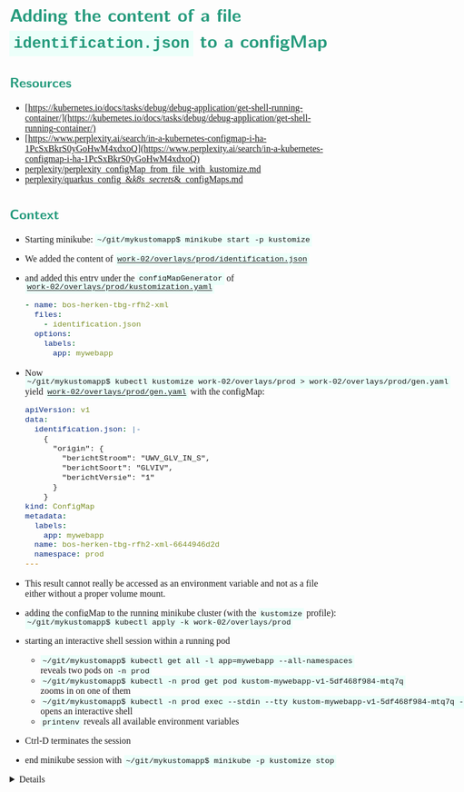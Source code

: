 <style>
body {
  font-family: "Spectral", "Gentium Basic", Cardo , "Linux Libertine o", "Palatino Linotype", Cambria, serif;
  font-size: 100% !important;
  padding-right: 12%;
}
code {
  padding: 0.25em;
	
  white-space: pre;
  font-family: "Tlwg mono", Consolas, "Liberation Mono", Menlo, Courier, monospace;
	
  background-color: #ECFFFA;
  //border: 1px solid #ccc;
  //border-radius: 3px;
}

kbd {
  display: inline-block;
  padding: 3px 5px;
  font-family: "Tlwg mono", Consolas, "Liberation Mono", Menlo, Courier, monospace;
  line-height: 10px;
  color: #555;
  vertical-align: middle;
  background-color: #ECFFFA;
  border: solid 1px #ccc;
  border-bottom-color: #bbb;
  border-radius: 3px;
  box-shadow: inset 0 -1px 0 #bbb;
}

h1,h2,h3,h4,h5 {
  color: #269B7D; 
  font-family: "fira sans", "Latin Modern Sans", Calibri, "Trebuchet MS", sans-serif;
}

</style>

# Adding the content of a file `identification.json` to a configMap

## Resources
- [https://kubernetes.io/docs/tasks/debug/debug-application/get-shell-running-container/](https://kubernetes.io/docs/tasks/debug/debug-application/get-shell-running-container/)
- [https://www.perplexity.ai/search/in-a-kubernetes-configmap-i-ha-1PcSxBkrS0yGoHwM4xdxoQ](https://www.perplexity.ai/search/in-a-kubernetes-configmap-i-ha-1PcSxBkrS0yGoHwM4xdxoQ)
- [perplexity/perplexity_configMap_from_file_with_kustomize.md](perplexity/perplexity_configMap_from_file_with_kustomize.md)
- [perplexity/quarkus_config_&_k8s_secrets_&_configMaps.md](perplexity/quarkus_config_&_k8s_secrets_&_configMaps.md)

## Context
- Starting minikube: `~/git/mykustomapp$ minikube start -p kustomize`
- We added the content of [`work-02/overlays/prod/identification.json`](../work-02/overlays/prod/identification.json)
- and added this entry under the `configMapGenerator` of 
  [`work-02/overlays/prod/kustomization.yaml`](../work-02/overlays/prod/kustomization.yaml)
  ```yaml
  - name: bos-herken-tbg-rfh2-xml
    files:
      - identification.json
    options:
      labels:
        app: mywebapp
  ```
- Now `~/git/mykustomapp$ kubectl kustomize work-02/overlays/prod > work-02/overlays/prod/gen.yaml` yield
  [`work-02/overlays/prod/gen.yaml`](../work-02/overlays/prod/gen.yaml) with the configMap:
  ```yaml
  apiVersion: v1
  data:
    identification.json: |-
      {
        "origin": {
          "berichtStroom": "UWV_GLV_IN_S",
          "berichtSoort": "GLVIV",
          "berichtVersie": "1"
        }
      }
  kind: ConfigMap
  metadata:
    labels:
      app: mywebapp
    name: bos-herken-tbg-rfh2-xml-6644946d2d
    namespace: prod
  ---
  ```
  
- This result cannot really be accessed as an environment variable and not as a file either without a proper volume
  mount.
- adding the configMap to the running minikube cluster (with the `kustomize` profile):
  `~/git/mykustomapp$ kubectl apply -k work-02/overlays/prod`
- starting an interactive shell session within a running pod
  - `~/git/mykustomapp$ kubectl get all -l app=mywebapp --all-namespaces` reveals two pods on `-n prod`
  - `~/git/mykustomapp$ kubectl -n prod get pod kustom-mywebapp-v1-5df468f984-mtq7q` zooms in on one of them
  - `~/git/mykustomapp$ kubectl -n prod exec --stdin --tty kustom-mywebapp-v1-5df468f984-mtq7q -- sh` opens an 
    interactive shell
  - `printenv` reveals all available environment variables
- Ctrl-D terminates the session
- end minikube session with `~/git/mykustomapp$ minikube -p kustomize stop`

<details>

```bash
willem@mint-22:~/git/mykustomapp$ minikube start -p kustomize
😄  [kustomize] minikube v1.35.0 on Linuxmint 22
✨  Using the docker driver based on existing profile
🎉  minikube 1.36.0 is available! Download it: https://github.com/kubernetes/minikube/releases/tag/v1.36.0
💡  To disable this notice, run: 'minikube config set WantUpdateNotification false'

👍  Starting "kustomize" primary control-plane node in "kustomize" cluster
🚜  Pulling base image v0.0.46 ...
🔄  Restarting existing docker container for "kustomize" ...
🐳  Preparing Kubernetes v1.32.0 on Docker 27.4.1 ...
🔎  Verifying Kubernetes components...
    ▪ Using image docker.io/kubernetesui/dashboard:v2.7.0
    ▪ Using image gcr.io/k8s-minikube/storage-provisioner:v5
    ▪ Using image docker.io/kubernetesui/metrics-scraper:v1.0.8
💡  Some dashboard features require the metrics-server addon. To enable all features please run:

        minikube -p kustomize addons enable metrics-server

🌟  Enabled addons: default-storageclass, storage-provisioner, dashboard
🏄  Done! kubectl is now configured to use "kustomize" cluster and "default" namespace by default
(base) willem@mint-22:~/git/mykustomapp$ kubectl get configmaps -l app=mywebapp --all-namespaces
NAMESPACE   NAME                                DATA   AGE
default     kustom-mykustom-map-v1-bht92hd6gm   3      25d
default     kustom-mykustom-map-v1-k98kg64km2   3      25d
dev         mykustom-map-9486f9m9dh             3      25d
prod        mykustom-map-kcc8f98gcc             3      24d
(base) willem@mint-22:~/git/mykustomapp$ kubectl describe configmap -n prod mykustom-map-kcc8f98gcc
Name:         mykustom-map-kcc8f98gcc
Namespace:    prod
Labels:       app=mywebapp
Annotations:  <none>

Data
====
FONT_COLOR:
----
#FFFFFF

BG_COLOR:
----
#961212

CUSTOM_HEADER:
----
welcome to the kustomized PROD environment


BinaryData
====

Events:  <none>
(base) willem@mint-22:~/git/mykustomapp$ kubectl describe configmap -n prod mykustom-map-kcc8f98gcc
Name:         mykustom-map-kcc8f98gcc
Namespace:    prod
Labels:       app=mywebapp
Annotations:  <none>

Data
====
BG_COLOR:
----
#961212

CUSTOM_HEADER:
----
welcome to the kustomized PROD environment

FONT_COLOR:
----
#FFFFFF


BinaryData
====

Events:  <none>
(base) willem@mint-22:~/git/mykustomapp$ kubectl apply -k work-02/overlays/prod
# Warning: 'bases' is deprecated. Please use 'resources' instead. Run 'kustomize edit fix' to update your Kustomization automatically.
# Warning: 'commonLabels' is deprecated. Please use 'labels' instead. Run 'kustomize edit fix' to update your Kustomization automatically.
configmap/bos-herken-tbg-rfh2-xml-6644946d2d created
configmap/mykustom-map-kcc8f98gcc unchanged
service/kustom-mywebapp-v1 unchanged
deployment.apps/kustom-mywebapp-v1 unchanged
(base) willem@mint-22:~/git/mykustomapp$ kubectl get configmaps -l app=mywebapp --all-namespaces
NAMESPACE   NAME                                 DATA   AGE
default     kustom-mykustom-map-v1-bht92hd6gm    3      25d
default     kustom-mykustom-map-v1-k98kg64km2    3      25d
dev         mykustom-map-9486f9m9dh              3      25d
prod        bos-herken-tbg-rfh2-xml-6644946d2d   1      28s
prod        mykustom-map-kcc8f98gcc              3      24d
(base) willem@mint-22:~/git/mykustomapp$ kubectl describe configmap -n prod bos-herken-tbg-rfh2-xml-6644946d2d
Name:         bos-herken-tbg-rfh2-xml-6644946d2d
Namespace:    prod
Labels:       app=mywebapp
Annotations:  <none>

Data
====
identification.json:
----
{
  "origin": {
    "berichtStroom": "UWV_GLV_IN_S",
    "berichtSoort": "GLVIV",
    "berichtVersie": "1"
  }
}


BinaryData
====

Events:  <none>
(base) willem@mint-22:~/git/mykustomapp$ kubectl get configmaps  --all-namespaces
NAMESPACE              NAME                                                   DATA   AGE
default                kube-root-ca.crt                                       1      26d
default                kustom-mykustom-map-v1-bht92hd6gm                      3      25d
default                kustom-mykustom-map-v1-k98kg64km2                      3      25d
dev                    kube-root-ca.crt                                       1      25d
dev                    mykustom-map-9486f9m9dh                                3      25d
kube-node-lease        kube-root-ca.crt                                       1      26d
kube-public            cluster-info                                           1      26d
kube-public            kube-root-ca.crt                                       1      26d
kube-system            coredns                                                1      26d
kube-system            extension-apiserver-authentication                     6      26d
kube-system            kube-apiserver-legacy-service-account-token-tracking   1      26d
kube-system            kube-proxy                                             2      26d
kube-system            kube-root-ca.crt                                       1      26d
kube-system            kubeadm-config                                         1      26d
kube-system            kubelet-config                                         1      26d
kubernetes-dashboard   kube-root-ca.crt                                       1      26d
kubernetes-dashboard   kubernetes-dashboard-settings                          0      26d
prod                   bos-herken-tbg-rfh2-xml-6644946d2d                     1      41m
prod                   kube-root-ca.crt                                       1      25d
prod                   mykustom-map-kcc8f98gcc                                3      24d
(base) willem@mint-22:~/git/mykustomapp$ kubectl get all -l app=mywebapp --all-namespaces
NAMESPACE   NAME                                      READY   STATUS    RESTARTS      AGE
default     pod/kustom-mywebapp-v1-f875df8b-d8h2c     1/1     Running   4 (19d ago)   25d
dev         pod/kustom-mywebapp-v1-67889f7d79-wrvjc   1/1     Running   4 (19d ago)   25d
dev         pod/kustom-mywebapp-v1-67889f7d79-wsms6   1/1     Running   4 (19d ago)   25d
prod        pod/kustom-mywebapp-v1-5df468f984-4cc97   1/1     Running   3 (19d ago)   24d
prod        pod/kustom-mywebapp-v1-5df468f984-4tb6p   1/1     Running   3 (19d ago)   24d
prod        pod/kustom-mywebapp-v1-5df468f984-mtq7q   1/1     Running   3 (19d ago)   24d

NAMESPACE   NAME                         TYPE           CLUSTER-IP      EXTERNAL-IP   PORT(S)        AGE
default     service/kustom-mywebapp-v1   LoadBalancer   10.98.186.162   <pending>     80:31683/TCP   25d
dev         service/kustom-mywebapp-v1   LoadBalancer   10.105.206.96   <pending>     80:31425/TCP   25d
prod        service/kustom-mywebapp-v1   LoadBalancer   10.101.99.212   <pending>     80:32523/TCP   24d

NAMESPACE   NAME                                 READY   UP-TO-DATE   AVAILABLE   AGE
default     deployment.apps/kustom-mywebapp-v1   1/1     1            1           25d
dev         deployment.apps/kustom-mywebapp-v1   2/2     2            2           25d
prod        deployment.apps/kustom-mywebapp-v1   3/3     3            3           24d

NAMESPACE   NAME                                            DESIRED   CURRENT   READY   AGE
default     replicaset.apps/kustom-mywebapp-v1-59565b8f7c   0         0         0       25d
default     replicaset.apps/kustom-mywebapp-v1-f875df8b     1         1         1       25d
dev         replicaset.apps/kustom-mywebapp-v1-67889f7d79   2         2         2       25d
prod        replicaset.apps/kustom-mywebapp-v1-5df468f984   3         3         3       24d
(base) willem@mint-22:~/git/mykustomapp$ get pod kustom-mywebapp-v1-5df468f984-mtq7q
Command 'get' not found, but there are 18 similar ones.
(base) willem@mint-22:~/git/mykustomapp$ kubectl get pod kustom-mywebapp-v1-5df468f984-mtq7q
Error from server (NotFound): pods "kustom-mywebapp-v1-5df468f984-mtq7q" not found
(base) willem@mint-22:~/git/mykustomapp$ kubectl -n prod get pod kustom-mywebapp-v1-5df468f984-mtq7q
NAME                                  READY   STATUS    RESTARTS      AGE
kustom-mywebapp-v1-5df468f984-mtq7q   1/1     Running   3 (19d ago)   24d
(base) willem@mint-22:~/git/mykustomapp$ kubectl -n prod exec --stdin --tty kustom-mywebapp-v1-5df468f984-mtq7q -- /bin/bash
OCI runtime exec failed: exec failed: unable to start container process: exec: "/bin/bash": stat /bin/bash: no such file or directory: unknown
command terminated with exit code 126
(base) willem@mint-22:~/git/mykustomapp$ kubectl -n prod exec --stdin --tty kustom-mywebapp-v1-5df468f984-mtq7q 
error: you must specify at least one command for the container
(base) willem@mint-22:~/git/mykustomapp$ kubectl -n prod exec --stdin --tty kustom-mywebapp-v1-5df468f984-mtq7q -- sh
/code # pwd
/code
/code # ls -la
total 24
drwxr-xr-x    1 root     root          4096 Jun 30 20:26 .
drwxr-xr-x    1 root     root          4096 Jun 30 20:26 ..
-rwxr-xr-x    1 root     root           512 Aug 11  2022 Dockerfile
drwxr-xr-x    2 root     root          4096 Jun 30 20:26 __pycache__
-rwxr-xr-x    1 root     root           496 Aug 11  2022 app.py
-rwxr-xr-x    1 root     root             5 Aug 11  2022 requirements.txt
/code # cat requirements.txt 
Flask/code # printenv
CUSTOM_HEADER=welcome to the kustomized PROD environment
KUBERNETES_SERVICE_PORT=443
KUBERNETES_PORT=tcp://10.96.0.1:443
HOSTNAME=kustom-mywebapp-v1-5df468f984-mtq7q
KUSTOM_MYWEBAPP_V1_PORT_80_TCP_ADDR=10.101.99.212
PYTHON_PIP_VERSION=22.0.4
SHLVL=1
HOME=/root
KUSTOM_MYWEBAPP_V1_PORT_80_TCP_PORT=80
CUSTOM_PHOTO=https://raw.githubusercontent.com/devopsjourney1/assets/main/devops-journey-banner.png
KUSTOM_MYWEBAPP_V1_PORT_80_TCP_PROTO=tcp
GPG_KEY=0D96DF4D4110E5C43FBFB17F2D347EA6AA65421D
FLASK_APP=app.py
KUSTOM_MYWEBAPP_V1_PORT_80_TCP=tcp://10.101.99.212:80
PYTHON_GET_PIP_URL=https://github.com/pypa/get-pip/raw/aeca83c7ba7f9cdfd681103c4dcbf0214f6d742e/public/get-pip.py
TERM=xterm
KUBERNETES_PORT_443_TCP_ADDR=10.96.0.1
FLASK_RUN_HOST=0.0.0.0
PATH=/usr/local/bin:/usr/local/sbin:/usr/local/bin:/usr/sbin:/usr/bin:/sbin:/bin
KUBERNETES_PORT_443_TCP_PORT=443
KUBERNETES_PORT_443_TCP_PROTO=tcp
LANG=C.UTF-8
FLASK_RUN_PORT=80
PYTHON_VERSION=3.7.13
PYTHON_SETUPTOOLS_VERSION=57.5.0
KUBERNETES_PORT_443_TCP=tcp://10.96.0.1:443
KUSTOM_MYWEBAPP_V1_SERVICE_HOST=10.101.99.212
KUBERNETES_SERVICE_PORT_HTTPS=443
BG_COLOR=#961212
KUBERNETES_SERVICE_HOST=10.96.0.1
PWD=/code
KUSTOM_MYWEBAPP_V1_SERVICE_PORT_FLASK=80
PYTHON_GET_PIP_SHA256=d0b5909f3ab32dae9d115aa68a4b763529823ad5589c56af15cf816fca2773d6
FONT_COLOR=#FFFFFF
KUSTOM_MYWEBAPP_V1_SERVICE_PORT=80
KUSTOM_MYWEBAPP_V1_PORT=tcp://10.101.99.212:80
/code # printenv identification.json
/code # 
command terminated with exit code 130
(base) willem@mint-22:~/git/mykustomapp$ minikube -p kustomize stop
✋  Stopping node "kustomize"  ...
🛑  Powering off "kustomize" via SSH ...
🛑  1 node stopped.
(base) willem@mint-22:~/git/mykustomapp$
```

</details>
